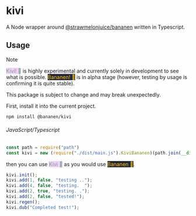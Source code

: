 # kivi
A Node wrapper around [@strawmelonjuice/bananen](https://github.com/strawmelonjuice/bananen) written in Typescript.



## Usage

> [!note]
>
> <span style="background-color: #f6ccff; color: #57b370">Kivi! 🥝</span> is highly experimental and currently solely in development to see what is possible. <span style="background-color: #24273a; color: #ffcc00">Bananen! 🍌</span> is in alpha stage (however, testing by usage is confirming it is quite stable).
>
> This package is subject to change and may break unexpectedly.

First, install it into the current project.

```bash
npm install @bananen/kivi
```

###### JavaScript/Typescript

```js
const path = require("path")
const kivi = new (require("./dist/main.js").KiviBananen)(path.join(__dirname, "../yes"));
```

then you can use <span style="background-color: #f6ccff; color: #57b370">Kivi 🥝</span> as you would use <span style="background-color: #24273a; color: #ffcc00">Bananen 🍌</span>.

```js
kivi.init();
kivi.add(1, false, "testing ..");
kivi.add(4, false, "testing.  ");
kivi.add(2, true, "testing. .");
kivi.add(2, false, "tested!");
kivi.regen();
kivi.dub("Completed test!");
```

